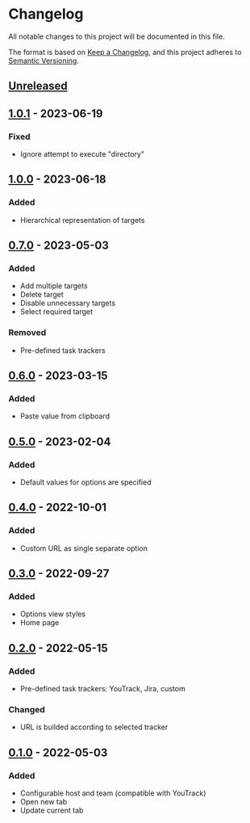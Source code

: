 # Changelog

All notable changes to this project will be documented in this file.

The format is based on [Keep a Changelog](https://keepachangelog.com/en/1.0.0/),
and this project adheres to [Semantic Versioning](https://semver.org/spec/v2.0.0.html).

## [Unreleased]

## [1.0.1] - 2023-06-19

### Fixed

- Ignore attempt to execute "directory"

## [1.0.0] - 2023-06-18

### Added

- Hierarchical representation of targets

## [0.7.0] - 2023-05-03

### Added

- Add multiple targets
- Delete target
- Disable unnecessary targets
- Select required target

### Removed

- Pre-defined task trackers

## [0.6.0] - 2023-03-15

### Added

- Paste value from clipboard

## [0.5.0] - 2023-02-04

### Added

- Default values for options are specified

## [0.4.0] - 2022-10-01

### Added

- Custom URL as single separate option

## [0.3.0] - 2022-09-27

### Added

- Options view styles
- Home page

## [0.2.0] - 2022-05-15

### Added

- Pre-defined task trackers: YouTrack, Jira, custom

### Changed

- URL is builded according to selected tracker

## [0.1.0] - 2022-05-03

### Added

- Configurable host and team (compatible with YouTrack)
- Open new tab
- Update current tab

[Unreleased]: https://github.com/vikian050194/track/compare/v1.0.1...HEAD
[1.0.1]: https://github.com/vikian050194/track/compare/v1.0.0...v1.0.1
[1.0.0]: https://github.com/vikian050194/track/compare/v0.7.0...v1.0.0
[0.7.0]: https://github.com/vikian050194/track/compare/v0.6.0...v0.7.0
[0.6.0]: https://github.com/vikian050194/track/compare/v0.5.0...v0.6.0
[0.5.0]: https://github.com/vikian050194/track/compare/v0.4.0...v0.5.0
[0.4.0]: https://github.com/vikian050194/track/compare/v0.3.0...v0.4.0
[0.3.0]: https://github.com/vikian050194/track/compare/v0.2.0...v0.3.0
[0.2.0]: https://github.com/vikian050194/track/compare/v0.1.0...v0.2.0
[0.1.0]: https://github.com/vikian050194/track/releases/tag/v0.1.0
